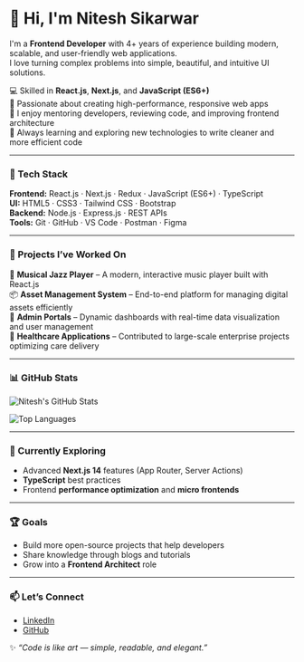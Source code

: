 # 👋 Hi, I'm Nitesh Sikarwar  

I'm a **Frontend Developer** with 4+ years of experience building modern, scalable, and user-friendly web applications.  
I love turning complex problems into simple, beautiful, and intuitive UI solutions.  

💻 Skilled in **React.js**, **Next.js**, and **JavaScript (ES6+)**  
🚀 Passionate about creating high-performance, responsive web apps  
🤝 I enjoy mentoring developers, reviewing code, and improving frontend architecture  
🧠 Always learning and exploring new technologies to write cleaner and more efficient code  

---

### 🧰 Tech Stack  
**Frontend:** React.js · Next.js · Redux · JavaScript (ES6+) · TypeScript  
**UI:** HTML5 · CSS3 · Tailwind CSS · Bootstrap  
**Backend:** Node.js · Express.js · REST APIs  
**Tools:** Git · GitHub · VS Code · Postman · Figma  

---

### 🧩 Projects I’ve Worked On  
🎵 **Musical Jazz Player** – A modern, interactive music player built with React.js  
📦 **Asset Management System** – End-to-end platform for managing digital assets efficiently  
🧭 **Admin Portals** – Dynamic dashboards with real-time data visualization and user management  
💼 **Healthcare Applications** – Contributed to large-scale enterprise projects optimizing care delivery  

---

### 📊 GitHub Stats  

![Nitesh's GitHub Stats](https://github-readme-stats.vercel.app/api?username=niteshMP09&show_icons=true&theme=tokyonight&hide_border=false&count_private=true)  

![Top Languages](https://github-readme-stats.vercel.app/api/top-langs/?username=niteshMP09&layout=compact&theme=tokyonight&hide_border=false)

---

### 🌱 Currently Exploring  
- Advanced **Next.js 14** features (App Router, Server Actions)  
- **TypeScript** best practices  
- Frontend **performance optimization** and **micro frontends**  

---

### 🏆 Goals  
- Build more open-source projects that help developers  
- Share knowledge through blogs and tutorials  
- Grow into a **Frontend Architect** role  

---

### 📫 Let’s Connect  
- [LinkedIn](https://www.linkedin.com/in/nitesh-sikarwar-a3b0561a0)  
- [GitHub](https://github.com/niteshMP09)  

✨ *“Code is like art — simple, readable, and elegant.”*  
